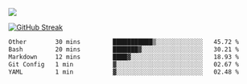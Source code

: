 ![](http://github-profile-summary-cards.vercel.app/api/cards/profile-details?username=sivori&theme=nightowl)

[![GitHub Streak](https://github-readme-streak-stats-murex-one.vercel.app?user=sivori&theme=nightowl&hide_border=true&card_width=700&card_height=200&ring=EBE011&fire=EB9B1B)](https://git.io/streak-stats)

<!--START_SECTION:waka-->

```txt
Other        30 mins         ███████████▒░░░░░░░░░░░░░   45.72 %
Bash         20 mins         ███████▓░░░░░░░░░░░░░░░░░   30.21 %
Markdown     12 mins         ████▓░░░░░░░░░░░░░░░░░░░░   18.93 %
Git Config   1 min           ▓░░░░░░░░░░░░░░░░░░░░░░░░   02.67 %
YAML         1 min           ▓░░░░░░░░░░░░░░░░░░░░░░░░   02.48 %
```

<!--END_SECTION:waka-->

